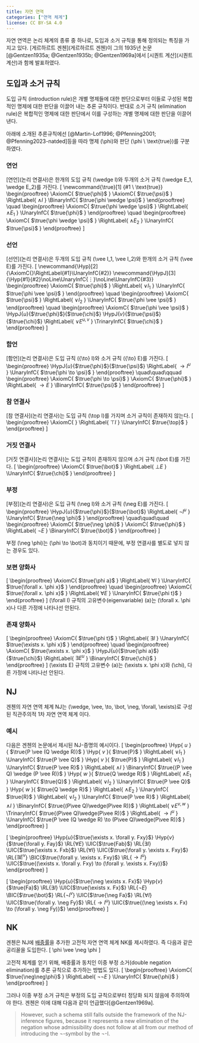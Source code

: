 ```yaml
---
title: 자연 연역
categories: ["연역 체계"]
license: CC BY-SA 4.0
---
```


자연 연역은 논리 체계의 종류 중 하나로, 도입과 소거 규칙을 통해 정의되는 특징을 가지고 있다.
[게르하르트 겐첸](게르하르트 겐첸)이 그의 1935년 논문 [@Gentzen1935a; @Gentzen1935b; @Gentzen1969a]에서
[시퀀트 계산](시퀀트 계산)과 함께 발표하였다.

## 도입과 소거 규칙
도입 규칙 (introduction rule)은 개별 명제들에 대한 판단으로부터 이들로 구성된 복합적인 명제에 대한 판단을 이끌어 내는 추론 규칙이다.
반대로 소거 규칙 (elimination rule)은 복합적인 명제에 대한 판단에서 이를 구성하는 개별 명제에 대한 판단을 이끌어 낸다.

아래에 소개된 추론규칙에선 [@Martin-Lof1996; @Pfenning2001; @Pfenning2023-natded]등을 따라 명제 \(\phi\)와 판단 \(\phi \ \text{true}\)를 구분하였다.

### 연언
[연언](논리 연결사)은 한개의 도입 규칙 \(\wedge I\)와 두개의 소거 규칙 \(\wedge E_1, \wedge E_2\)를 가진다.
\[
\newcommand{\true}[1] {#1 \ \text{true}}
\begin{prooftree}
\AxiomC{ $\true{\phi}$ }
\AxiomC{ $\true{\psi}$ }
\RightLabel{ $\wedge I$ }
\BinaryInfC{ $\true{\phi \wedge \psi}$ }
\end{prooftree}
\quad
\begin{prooftree}
\AxiomC{ $\true{\phi \wedge \psi}$ }
\RightLabel{ $\wedge E_1$ }
\UnaryInfC{ $\true{\phi}$ }
\end{prooftree}
\quad
\begin{prooftree}
\AxiomC{ $\true{\phi \wedge \psi}$ }
\RightLabel{ $\wedge E_2$ }
\UnaryInfC{ $\true{\psi}$ }
\end{prooftree}
\]

### 선언
[선언](논리 연결사)은 두개의 도입 규칙 \(\vee I_1, \vee I_2\)와 한개의 소거 규칙 \(\vee E\)를 가진다.
\[
\newcommand{\Hyp}[2] {\AxiomC{}\RightLabel{#1}\UnaryInfC{#2}}
\newcommand{\HypJ}[3] {\Hyp{#1}{#2}\noLine\UnaryInfC{$\vdots$}\noLine\UnaryInfC{#3}}
\begin{prooftree}
\AxiomC{ $\true{\phi}$ }
\RightLabel{ $\vee I_1$ }
\UnaryInfC{ $\true{\phi \vee \psi}$ }
\end{prooftree}
\quad
\begin{prooftree}
\AxiomC{ $\true{\psi}$ }
\RightLabel{ $\vee I_2$ }
\UnaryInfC{ $\true{\phi \vee \psi}$ }
\end{prooftree}
\quad
\begin{prooftree}
\AxiomC{ $\true{\phi \vee \psi}$ }
\HypJ{$u$}{$\true{\phi}$}{$\true{\chi}$}
\HypJ{$v$}{$\true{\psi}$}{$\true{\chi}$}
\RightLabel{ $\vee E^{u,v}$ }
\TrinaryInfC{ $\true{\chi}$ }
\end{prooftree}
\]

### 함언
[함언](논리 연결사)은 도입 규칙 \({\to} I\)와 소거 규칙 \({\to} E\)를 가진다.
\[
\begin{prooftree}
\HypJ{$u$}{$\true{\phi}$}{$\true{\psi}$}
\RightLabel{ ${\to} I^u$ }
\UnaryInfC{ $\true{\phi \to \psi}$ }
\end{prooftree}
\quad\quad\qquad
\begin{prooftree}
\AxiomC{ $\true{\phi \to \psi}$ }
\AxiomC{ $\true{\phi}$ }
\RightLabel{ ${\to} E$ }
\BinaryInfC{ $\true{\psi}$ }
\end{prooftree}
\]

### 참 연결사
[참 연결사](논리 연결사)는 도입 규칙 \(\top I\)를 가지며 소거 규칙이 존재하지 않는다.
\[
\begin{prooftree}
\AxiomC{ }
\RightLabel{ $\top I$ }
\UnaryInfC{ $\true{\top}$ }
\end{prooftree}
\]

### 거짓 연결사
[거짓 연결사](논리 연결사)는 도입 규칙이 존재하지 않으며 소거 규칙 \(\bot E\)를 가진다.
\[
\begin{prooftree}
\AxiomC{ $\true{\bot}$ }
\RightLabel{ $\bot E$ }
\UnaryInfC{ $\true{\chi}$ }
\end{prooftree}
\]

### 부정
[부정](논리 연결사)은 도입 규칙 \(\neg I\)와 소거 규칙 \(\neg E\)를 가진다.
\[
\begin{prooftree}
\HypJ{$u$}{$\true{\phi}$}{$\true{\bot}$}
\RightLabel{ $\neg I^u$ }
\UnaryInfC{ $\true{\neg \phi}$ }
\end{prooftree}
\quad\quad\quad
\begin{prooftree}
\AxiomC{ $\true{\neg \phi}$ }
\AxiomC{ $\true{\phi}$ }
\RightLabel{ $\neg E$ }
\BinaryInfC{ $\true{\bot}$ }
\end{prooftree}
\]

부정 \(\neg \phi\)는 \(\phi \to \bot\)과 동치이기 때문에,
부정 연결사를 별도로 넣지 않는 경우도 있다.

### 보편 양화사
\[
\begin{prooftree}
\AxiomC{ $\true{\phi a}$ }
\RightLabel{ $\forall I$ }
\UnaryInfC{ $\true{\forall x. \phi x}$ }
\end{prooftree}
\quad
\begin{prooftree}
\AxiomC{ $\true{\forall x. \phi x}$ }
\RightLabel{ $\forall E$ }
\UnaryInfC{ $\true{\phi t}$ }
\end{prooftree}
\]
\(\forall I\) 규칙의 고유변수(eigenvariable) \(a\)는
\(\forall x. \phi x\)나 다른 가정에 나타나선 안된다.

### 존재 양화사
\[
\begin{prooftree}
\AxiomC{ $\true{\phi t}$ }
\RightLabel{ $\exists I$ }
\UnaryInfC{ $\true{\exists x. \phi x}$ }
\end{prooftree}
\quad
\begin{prooftree}
\AxiomC{ $\true{\exists x. \phi x}$ }
\HypJ{$u$}{$\true{\phi a}$}{$\true{\chi}$}
\RightLabel{ $\exists E^u$ }
\BinaryInfC{ $\true{\chi}$ }
\end{prooftree}
\]
\(\exists E\) 규칙의 고유변수 \(a\)는
\(\exists x. \phi x\)와 \(\chi\), 다른 가정에 나타나선 안된다.

## NJ
겐첸의 자연 연역 체계 NJ는 \(\wedge, \vee, \to, \bot, \neg, \forall, \exists\)로 구성된 직관주의적 1차 자연 연역 체계 이다.

### 예시
다음은 겐첸의 논문에서 제시된 NJ-증명의 예시이다.
\[
\begin{prooftree}
\Hyp{ $u$ }{ $\true{P \vee (Q \wedge R)}$ }
\Hyp{ $v$ }{ $\true{P}$ }
\RightLabel{ $\vee I_1$ }
\UnaryInfC{ $\true{P \vee Q}$ }
\Hyp{ $v$ }{ $\true{P}$ }
\RightLabel{ $\vee I_1$ }
\UnaryInfC{ $\true{P \vee R}$ }
\RightLabel{ $\wedge I$ }
\BinaryInfC{ $\true{(P \vee Q) \wedge (P \vee R)}$ }
\Hyp{ $w$ }{ $\true{Q \wedge R}$ }
\RightLabel{ $\wedge E_1$ }
\UnaryInfC{ $\true{Q}$ }
\RightLabel{ $\vee I_2$ }
\UnaryInfC{ $\true{P \vee Q}$ }
\Hyp{ $w$ }{ $\true{Q \wedge R}$ }
\RightLabel{ $\wedge E_2$ }
\UnaryInfC{ $\true{R}$ }
\RightLabel{ $\vee I_2$ }
\UnaryInfC{ $\true{P \vee R}$ }
\RightLabel{ $\wedge I$ }
\BinaryInfC{ $\true{(P\vee Q)\wedge(P\vee R)}$ }
\RightLabel{ $\vee E^{v,w}$ }
\TrinaryInfC{ $\true{(P\vee Q)\wedge(P\vee R)}$ }
\RightLabel{ ${\to} I^u$ }
\UnaryInfC{ $\true{P \vee (Q \wedge R) \to (P\vee Q)\wedge(P\vee R)}$ }
\end{prooftree}
\]

\[
\begin{prooftree}
\Hyp{$u$}{$\true{\exists x. \forall y. Fxy}$}
\Hyp{$v$}{$\true{\forall y. Fay}$}
\RL{$\forall E$} \UIC{$\true{Fab}$}
\RL{$\exists I$} \UIC{$\true{\exists x. Fxb}$}
\RL{$\forall I$} \UIC{$\true{\forall y. \exists x. Fxy}$}
\RL{$\exists E^v$} \BIC{$\true{\forall y. \exists x. Fxy}$}
\RL{${\to} I^u$} \UIC{$\true{(\exists x. \forall y. Fxy) \to (\forall y. \exists x. Fxy)}$}
\end{prooftree}
\]

\[
\begin{prooftree}
\Hyp{$u$}{$\true{\neg \exists x. Fx}$}
\Hyp{$v$}{$\true{Fa}$}
\RL{$\exists I$} \UIC{$\true{\exists x. Fx}$}
\RL{$\neg E$} \BIC{$\true{\bot}$}
\RL{$\neg I^v$} \UIC{$\true{\neg Fa}$}
\RL{$\forall I$} \UIC{$\true{\forall y. \neg Fy}$}
\RL{${\to} I^u$} \UIC{$\true{(\neg \exists x. Fx) \to (\forall y. \neg Fy)}$}
\end{prooftree}
\]

## NK
겐첸은 NJ에 [배중률](배중률)을 추가한 고전적 자연 연역 체계 NK를 제시하였다.
즉 다음과 같은 공리꼴을 도입한다.
\[
\phi \vee \neg \phi
\]

고전적 체계를 얻기 위해, 배중률과 동치인 이중 부정 소거(double negation elimination)를 추론 규칙으로 추가하는 방법도 있다.
\[
\begin{prooftree}
\AxiomC{ $\true{\neg\neg\phi}$ }
\RightLabel{ $\neg\neg E$ }
\UnaryInfC{ $\true{\phi}$ }
\end{prooftree}
\]

그러나 이중 부정 소거 규칙은 부정의 도입 규칙으로부터 정당화 되지 않음에 주의하여야 한다.
겐첸은 이에 대해 다음과 같이 언급했다[@Gentzen1969a].
> However, such a schema still falls outside the framework of the NJ-inference figures, because it represents a new elimination of the negation whose admissibility does not follow at all from our method of introducing the ¬-symbol by the ¬-I.
